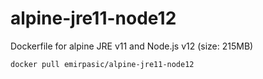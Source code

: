 # alpine-jre11-node12

Dockerfile for alpine JRE v11 and Node.js v12 (size: 215MB)

```shell
docker pull emirpasic/alpine-jre11-node12
```
